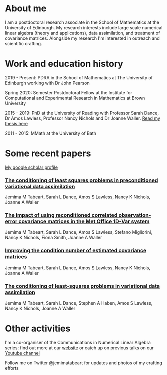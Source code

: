 # About me

I am a postdoctoral research associate in the School of Mathematics at the University of Edinburgh. My research interests include large scale numerical linear algebra (theory and applications), data assimilation, and treatment of covariance matrices. Alongside my research I'm interested in outreach and scientific crafting.

<!--- ![Photo of Jemima - she is wearing a blue denim dress and a red cardigan, and she is standing in front of a white wall](./assets/CompressedHeadshot.png) --->

# Work and education history

2019 - Present: PDRA in the School of Mathematics at The University of Edinburgh working with Dr John Pearson

Spring 2020: Semester Postdoctoral Fellow at the Institute for Computational and Experimental Research in Mathematics at Brown University

2015 - 2019: PhD at the University of Reading with Professor Sarah Dance, Dr Amos Lawless, Professor Nancy Nichols and Dr Joanne Waller. [Read my thesis here](http://centaur.reading.ac.uk/88830/) 

2011 - 2015: MMath at the University of Bath

# Some recent papers

[My google scholar profile](https://scholar.google.com/citations?user=3CJhooAAAAAJ&hl=en)

### [The conditioning of least squares problems in preconditioned variational data assimilation](https://arxiv.org/abs/2010.08416)
Jemima M Tabeart, Sarah L Dance, Amos S Lawless, Nancy K Nichols, Joanne A Waller


### [The impact of using reconditioned correlated observation‐error covariance matrices in the Met Office 1D‐Var system](https://doi.org/10.1002/qj.3741)
Jemima M Tabeart, Sarah L Dance, Amos S Lawless, Stefano Migliorini, Nancy K Nichols, Fiona Smith, Joanne A Waller


### [Improving the condition number of estimated covariance matrices](https://doi.org/10.1080/16000870.2019.1696646)
Jemima M Tabeart, Sarah L Dance, Amos S Lawless, Nancy K Nichols, Joanne A Waller


### [The conditioning of least‐squares problems in variational data assimilation](https://doi.org/10.1002/nla.2165)
Jemima M Tabeart, Sarah L Dance, Stephen A Haben, Amos S Lawless, Nancy K Nichols, Joanne A Waller


# Other activities

I'm a co-organiser of the Communications in Numerical Linear Algebra series: find out more at our [website](https://sites.google.com/view/commnla/home) or catch up on previous talks on our [Youtube channel](https://www.youtube.com/channel/UCSlAhBOIY68IWLxpPUFHuSQ)

Follow me on Twitter @jemimatabeart for updates and photos of my crafting efforts
